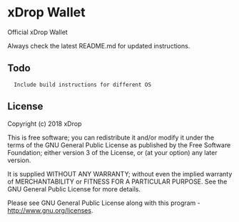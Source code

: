  # xDrop Wallet
Official xDrop Wallet
 
Always check the latest README.md for updated instructions.

## Todo

      Include build instructions for different OS
 

## License

Copyright (c) 2018 xDrop

This is free software; you can redistribute it and/or modify it under the terms of the GNU General Public License as published by the Free Software Foundation; either version 3 of the License, or (at your option) any later version.

It is supplied WITHOUT ANY WARRANTY; without even the implied warranty of MERCHANTABILITY or FITNESS FOR A PARTICULAR PURPOSE. See the GNU General Public License for more details.

Please see GNU General Public License along with this program -  <http://www.gnu.org/licenses>.

